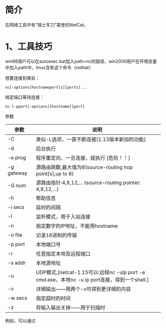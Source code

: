 # 简介
在网络工具中有“瑞士军刀”美誉的NetCat。

# 1、工具技巧
win98用户可以在autoexec.bat加入path=nc的路径，win2000用户在环境变量中加入path中，linux含有这个命令（redhat）

想要连接到某处：
```
nc[-options]hostnameport[s][ports]...
```
绑定端口等待连接：
```
nc-l-pport[-options][hostname][port]
```

参数

|参数|说明|
|-|-|
-C|类似-L选项，一直不断连接[1.13版本新加的功能]
-d|后台执行
-e prog|程序重定向，一旦连接，就执行 [危险！！]
-g gateway|源路由跳数,最大值为8(source-routing hop point[s],up to 8)
-G num|源路由指针:4,8,12,... (source-routing pointer: 4,8,12,...)
-h|帮助信息
-i secs|延时的间隔
-l|监听模式，用于入站连接
-n|指定数字的IP地址，不能用hostname
-o file|记录16进制的传输
-p port|本地端口号
-r|任意指定本地及远程端口
-s addr|本地源地址
-u|UDP模式,[netcat-1.15可以:远程nc -ulp port -e cmd.exe，本地nc -u ip port连接，得到一个shell.]
-v|详细输出——用两个-v可得到更详细的内容
-w secs|指定超时的时间
-z|将输入输出关掉——用于扫描时

例如，可以通过
```

```